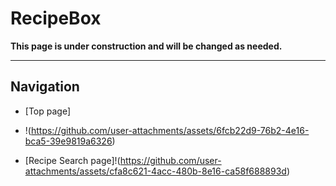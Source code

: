 # RecipeBox

**This page is under construction and will be changed as needed.**

---

## Navigation

- [Top page]
- !(https://github.com/user-attachments/assets/6fcb22d9-76b2-4e16-bca5-39e9819a6326)


- [Recipe Search page]!(https://github.com/user-attachments/assets/cfa8c621-4acc-480b-8e16-ca58f688893d)

